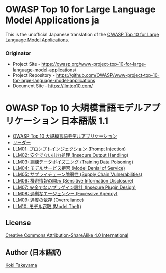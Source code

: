 # OWASP Top 10 for Large Language Model Applications ja

This is the unofficial Japanese translation of the [OWASP Top 10 for Large Language Model Applications](https://github.com/OWASP/www-project-top-10-for-large-language-model-applications).

### Originator

- Project Site - <https://owasp.org/www-project-top-10-for-large-language-model-applications/>
- Project Repository - <https://github.com/OWASP/www-project-top-10-for-large-language-model-applications>
- Document Site - <https://llmtop10.com/>

# OWASP Top 10 大規模言語モデルアプリケーション 日本語版 1.1

* [OWASP Top 10 大規模言語モデルアプリケーション](Document/index.md)
* [リーダー](Document/leaders.md)
* [LLM01: プロンプトインジェクション (Prompt Injection)](Document/1_1_vulns/LLM01_PromptInjection.md)
* [LLM02: 安全でない出力処理 (Insecure Output Handling)](Document/1_1_vulns/LLM02_InsecureOutputHandling.md)
* [LLM03: 訓練データポイズニング (Training Data Poisoning)](Document/1_1_vulns/LLM03_TrainingDataPoisoning.md)
* [LLM04: モデルサービス拒否 (Model Denial of Service)](Document/1_1_vulns/LLM04_ModelDoS.md)
* [LLM05: サプライチェーン脆弱性 (Supply Chain Vulnerabilities)](Document/1_1_vulns/LLM05_SupplyChainVulnerabilities.md)
* [LLM06: 機密情報の開示 (Sensitive Information Disclosure)](Document/1_1_vulns/LLM06_SensitiveInformationDisclosure.md)
* [LLM07: 安全でないプラグイン設計 (Insecure Plugin Design)](Document/1_1_vulns/LLM07_InsecurePluginDesign.md)
* [LLM08: 過剰なエージェンシー (Excessive Agency)](Document/1_1_vulns/LLM08_ExcessiveAgency.md)
* [LLM09: 過度の依存 (Overreliance)](Document/1_1_vulns/LLM09_Overreliance.md)
* [LLM10: モデル窃取 (Model Theft)](Document/1_1_vulns/LLM10_ModelTheft.md)

## License

[Creative Commons Attribution-ShareAlike 4.0 International](https://creativecommons.org/licenses/by-sa/4.0/)

## Author (日本語訳)

[Koki Takeyama](https://github.com/coky-t)

